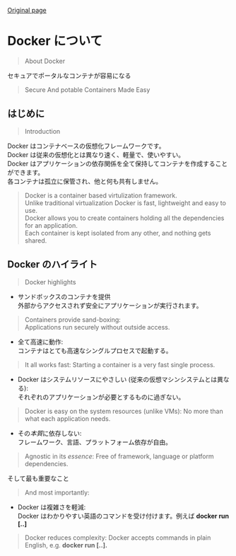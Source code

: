 [Original page](http://docs.docker.io)

# Docker について
>About Docker

セキュアでポータルなコンテナが容易になる
>Secure And potable Containers Made Easy


## はじめに
>Introduction

Docker はコンテナベースの仮想化フレームワークです。  
Docker は従来の仮想化とは異なり速く、軽量で、使いやすい。  
Docker はアプリケーションの依存関係を全て保持してコンテナを作成することができます。  
各コンテナは孤立に保管され、他と何も共有しません。
>Docker is a container based virtulization framework.  
>Unlike traditional virtualization Docker is fast, lightweight and easy to use.  
>Docker allows you to create containers holding all the dependencies for an application.  
>Each container is kept isolated from any other, and nothing gets shared.

## Docker のハイライト
>Docker highlights

* サンドボックスのコンテナを提供  
外部からアクセスされず安全にアプリケーションが実行されます。
>Containers provide sand-boxing:  
>Applications run securely without outside access.

* 全て高速に動作:  
コンテナはとても高速なシングルプロセスで起動する。
>It all works fast:
>Starting a container is a very fast single process.

* Docker はシステムリソースにやさしい (従来の仮想マシンシステムとは異なる):  
それぞれのアプリケーションが必要とするものに過ぎない。
>Docker is easy on the system resources (unlike VMs):
>No more than what each application needs.

* その*本質*に依存しない:  
フレームワーク、言語、プラットフォーム依存が自由。
>Agnostic in its *essence*:
>Free of framework, language or platform dependencies.

そして最も重要なこと
>And most importantly:

* Docker は複雑さを軽減:  
Docker はわかりやすい英語のコマンドを受け付けます。例えば **docker run [..]**
>Docker reduces complexity:
>Docker accepts commands in plain English, e.g. **docker run [..].**
